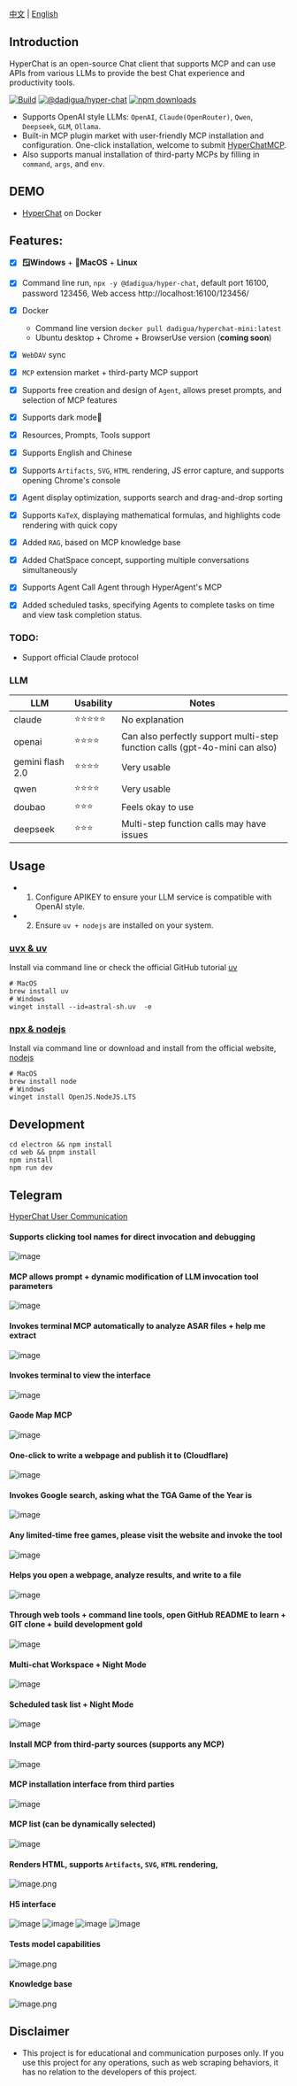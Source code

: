 [中文](README.zh.md) | [English](README.md)


## Introduction

HyperChat is an open-source Chat client that supports MCP and can use APIs from various LLMs to provide the best Chat experience and productivity tools.

[![Build](https://github.com/BigSweetPotatoStudio/HyperChat/actions/workflows/build.yml/badge.svg)](https://github.com/BigSweetPotatoStudio/HyperChat/actions/workflows/build.yml)
[![@dadigua/hyper-chat](https://img.shields.io/npm/v/%40dadigua%2Fhyper-chat)](https://www.npmjs.com/package/@dadigua/hyper-chat)
[![npm downloads](https://img.shields.io/npm/dm/@dadigua/hyper-chat)](https://npm-stat.com/charts.html?package=@dadigua/hyper-chat)


* Supports OpenAI style LLMs: `OpenAI`, `Claude(OpenRouter)`, `Qwen`, `Deepseek`, `GLM`, `Ollama`.
* Built-in MCP plugin market with user-friendly MCP installation and configuration. One-click installation, welcome to submit [HyperChatMCP](https://github.com/BigSweetPotatoStudio/HyperChatMCP).
* Also supports manual installation of third-party MCPs by filling in `command`, `args`, and `env`.

## DEMO

* [HyperChat](https://hyperchat.dadigua.men/123456/) on Docker

## Features: 

- [x] **🪟Windows** + **🍏MacOS** + **Linux**
- [x] Command line run, `npx -y @dadigua/hyper-chat`, default port 16100, password 123456, Web access http://localhost:16100/123456/
- [x] Docker 
    * Command line version `docker pull dadigua/hyperchat-mini:latest`
    * Ubuntu desktop + Chrome + BrowserUse version (**coming soon**)
- [x] `WebDAV` sync
- [x] `MCP` extension market + third-party MCP support
- [x] Supports free creation and design of `Agent`, allows preset prompts, and selection of MCP features
- [x] Supports dark mode🌙
- [x] Resources, Prompts, Tools support
- [x] Supports English and Chinese
- [x] Supports `Artifacts`, `SVG`, `HTML` rendering, JS error capture, and supports opening Chrome's console
- [x] Agent display optimization, supports search and drag-and-drop sorting
- [x] Supports `KaTeX`, displaying mathematical formulas, and highlights code rendering with quick copy
- [x] Added `RAG`, based on MCP knowledge base
- [x] Added ChatSpace concept, supporting multiple conversations simultaneously
- [x] Supports Agent Call Agent through HyperAgent's MCP
- [x] Added scheduled tasks, specifying Agents to complete tasks on time and view task completion status.


### TODO:

- Support official Claude protocol

### LLM

| LLM      | Usability    | Notes                         |
| -------- | ------ | ---------------------------- |
| claude   | ⭐⭐⭐⭐⭐  | No explanation                |
| openai   | ⭐⭐⭐⭐ | Can also perfectly support multi-step function calls (gpt-4o-mini can also) |
| gemini flash 2.0   | ⭐⭐⭐⭐ | Very usable                  |
| qwen       | ⭐⭐⭐⭐    | Very usable                  |
| doubao       | ⭐⭐⭐    | Feels okay to use            |
| deepseek | ⭐⭐⭐      | Multi-step function calls may have issues |

## Usage

* 1. Configure APIKEY to ensure your LLM service is compatible with OpenAI style.
* 2. Ensure `uv + nodejs` are installed on your system.

### [uvx & uv](https://github.com/astral-sh/uv)

Install via command line or check the official GitHub tutorial [uv](https://github.com/astral-sh/uv)

```
# MacOS
brew install uv
# Windows
winget install --id=astral-sh.uv  -e
```
### [npx & nodejs](https://nodejs.org/en)

Install via command line or download and install from the official website, [nodejs](https://nodejs.org/en)
```
# MacOS
brew install node
# Windows
winget install OpenJS.NodeJS.LTS
```

## Development

```
cd electron && npm install
cd web && pnpm install
npm install
npm run dev
```

## Telegram

[HyperChat User Communication](https://t.me/dadigua001)

#### Supports clicking tool names for direct invocation and debugging
![image](https://github.com/user-attachments/assets/4af1b769-de19-4cab-8a90-7f701b9a8d70)


#### MCP allows prompt + dynamic modification of LLM invocation tool parameters
![image](https://github.com/user-attachments/assets/080320e3-37d2-4f5a-ae3d-3517b3d692ad)

#### Invokes terminal MCP automatically to analyze ASAR files + help me extract
![image](https://github.com/user-attachments/assets/16c0dba7-ae62-4261-a068-1217b5e9bd3c)

#### Invokes terminal to view the interface
![image](https://github.com/user-attachments/assets/009317f2-d49b-432a-bb46-a15133d12f9f)

#### Gaode Map MCP
![image](https://github.com/user-attachments/assets/549e8fee-085d-4e8a-86a8-184ebe1053e6)

#### One-click to write a webpage and publish it to (Cloudflare)
![image](https://github.com/user-attachments/assets/e869b8ab-a430-4f22-a2db-d4ef8e6f36a4)

#### Invokes Google search, asking what the TGA Game of the Year is
![image](https://github.com/user-attachments/assets/f8f36547-dfcb-423a-8d83-f53234b0d94a)

#### Any limited-time free games, please visit the website and invoke the tool
![image](https://github.com/user-attachments/assets/6d4c4144-2749-4d03-9824-9ead5c37bc51)

#### Helps you open a webpage, analyze results, and write to a file
![image](https://github.com/user-attachments/assets/302bda76-dcbf-4a4d-bfb4-39f3a911434b)

#### Through web tools + command line tools, open GitHub README to learn + GIT clone + build development gold
![image](https://github.com/user-attachments/assets/6affd3dd-aa8e-4429-9c70-d456e5376786)

#### Multi-chat Workspace + Night Mode
![image](https://github.com/user-attachments/assets/ca9d77d7-d023-431f-8359-6023ab3e338a)

#### Scheduled task list + Night Mode
![image](https://github.com/user-attachments/assets/302a767c-bd00-48e4-ac41-5443d98a4708)

#### Install MCP from third-party sources (supports any MCP) 
![image](https://github.com/user-attachments/assets/173484f1-58b3-4e55-821c-ec6ef6cd0572)


#### MCP installation interface from third parties
![image](https://github.com/user-attachments/assets/06b1b2d4-e368-45f2-ac81-b9080838f9f5)


#### MCP list (can be dynamically selected)
![image](https://github.com/user-attachments/assets/ce98f964-dfd4-4c48-bfab-286db035ca23)


#### Renders HTML, supports `Artifacts`, `SVG`, `HTML` rendering,
![image.png](./images/image33.png)

#### H5 interface
![image](https://github.com/user-attachments/assets/e8349fb5-c98e-4fef-a93d-778079a27237)
![image](https://github.com/user-attachments/assets/8a381114-6b26-4af2-90f2-270c0e85e819)
![image](https://github.com/user-attachments/assets/b1487b6b-2cbc-46d8-ab1e-a335417c23ce)
![image](https://github.com/user-attachments/assets/3a51dab9-375b-479b-8c6b-74a1be0dd037)


#### Tests model capabilities
![image.png](./images/image48.png)

#### Knowledge base
![image.png](./images/image50.png)

## Disclaimer

* This project is for educational and communication purposes only. If you use this project for any operations, such as web scraping behaviors, it has no relation to the developers of this project.